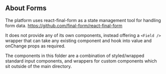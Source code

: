 ## About Forms

The platform uses react-final-form as a state management tool for handling form data.
https://github.com/final-form/react-final-form

It does not provide any of its own components, instead offering a `<Field />` wrapper that can
take any existing component and hook into value and onChange props as required.

The components in this folder are a combination of styled/wrapped standard input components, and wrappers for custom components
which sit outside of the main directory.
